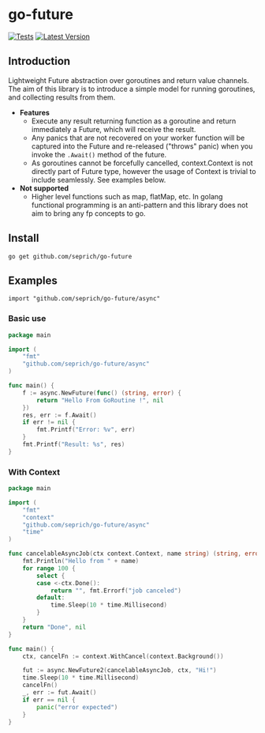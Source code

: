 # go-future
[![Tests](https://github.com/seprich/go-future/actions/workflows/tests.yml/badge.svg?branch=main)](https://github.com/seprich/go-future/actions/workflows/tests.yml)
[![Latest Version](https://img.shields.io/github/v/tag/seprich/go-future?label=version&sort=semver)](https://github.com/seprich/go-future/tags)
## Introduction
Lightweight Future abstraction over goroutines and return value channels.
The aim of this library is to introduce a simple model for running goroutines, and collecting results from them.

* **Features**
  * Execute any result returning function as a goroutine and return immediately a Future, which will receive the result.
  * Any panics that are not recovered on your worker function will be captured into the Future and re-released ("throws" panic) when you invoke the `.Await()` method of the future.
  * As goroutines cannot be forcefully cancelled, context.Context is not directly part of Future type, however the usage of Context is trivial to include seamlessly. See examples below.
* **Not supported**
  * Higher level functions such as map, flatMap, etc. In golang functional programming is an anti-pattern and this library does not aim to bring any fp concepts to go.

## Install
```shell
go get github.com/seprich/go-future
```
## Examples
```
import "github.com/seprich/go-future/async"
```

### Basic use
```go
package main

import (
	"fmt"
	"github.com/seprich/go-future/async"
)

func main() {
	f := async.NewFuture(func() (string, error) {
		return "Hello From GoRoutine !", nil
	})
	res, err := f.Await()
	if err != nil {
		fmt.Printf("Error: %v", err)
	}
	fmt.Printf("Result: %s", res)
}
```

### With Context
```go
package main

import (
	"fmt"
	"context"
	"github.com/seprich/go-future/async"
	"time"
)

func cancelableAsyncJob(ctx context.Context, name string) (string, error) {
	fmt.Println("Hello from " + name)
	for range 100 {
		select {
		case <-ctx.Done():
			return "", fmt.Errorf("job canceled")
		default:
			time.Sleep(10 * time.Millisecond)	
        }
	}
	return "Done", nil
}

func main() {
	ctx, cancelFn := context.WithCancel(context.Background())

	fut := async.NewFuture2(cancelableAsyncJob, ctx, "Hi!")
	time.Sleep(10 * time.Millisecond)
	cancelFn()
	_, err := fut.Await()
	if err == nil {
		panic("error expected")
	}
}
```

